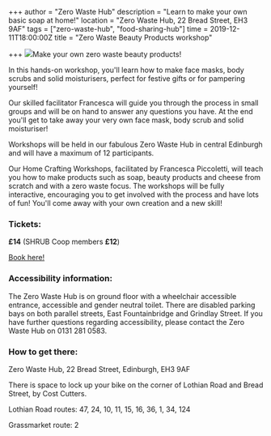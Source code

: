 +++
author = "Zero Waste Hub"
description = "Learn to make your own basic soap at home!"
location = "Zero Waste Hub, 22 Bread Street, EH3 9AF"
tags = ["zero-waste-hub", "food-sharing-hub"]
time = 2019-12-11T18:00:00Z
title = "Zero Waste Beauty Products workshop"

+++
![](https://res.cloudinary.com/shrub-co-op/image/upload/v1573840300/shrubcoop.org/media/Copy_of_soap_making_1_1_qqslsu.png)Make your own zero waste beauty products!  
  
In this hands-on workshop, you'll learn how to make face masks, body scrubs and solid moisturisers, perfect for festive gifts or for pampering yourself!  
  
Our skilled facilitator Francesca will guide you through the process in small groups and will be on hand to answer any questions you have. At the end you'll get to take away your very own face mask, body scrub and solid moisturiser!  
  
Workshops will be held in our fabulous Zero Waste Hub in central Edinburgh and will have a maximum of 12 participants.   
  
Our Home Crafting Workshops, facilitated by Francesca Piccoletti, will teach you how to make products such as soap, beauty products and cheese from scratch and with a zero waste focus. The workshops will be fully interactive, encouraging you to get involved with the process and have lots of fun! You'll come away with your own creation and a new skill!

### Tickets:

**£14** (SHRUB Coop members **£12**)

[Book here!](https://www.eventbrite.co.uk/e/zero-waste-beauty-products-workshop-tickets-82227118525?fbclid=IwAR173kQs6nTlxTeimR1fCKQgECHhmTp3ygAXm30V1xCSZXDwPGLWEOw0pgw "https://www.eventbrite.co.uk/e/soap-making-workshop-level-1-making-a-basic-soap-tickets-77282573257")

### Accessibility information:

The Zero Waste Hub is on ground floor with a wheelchair accessible entrance, accessible and gender neutral toilet. There are disabled parking bays on both parallel streets, East Fountainbridge and Grindlay Street. If you have further questions regarding accessibility, please contact the Zero Waste Hub on 0131 281 0583.

### How to get there:

Zero Waste Hub, 22 Bread Street, Edinburgh, EH3 9AF

There is space to lock up your bike on the corner of Lothian Road and Bread Street, by Cost Cutters.

Lothian Road routes: 47, 24, 10, 11, 15, 16, 36, 1, 34, 124

Grassmarket route: 2